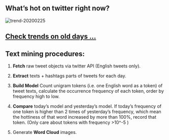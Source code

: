 ## What’s hot on twitter right now?

![trend-20200225][wordcloud]

[wordcloud]: https://raw.githubusercontent.com/xdqc/tweet-trend-everyday/master/word-cloud/trend-20200225.png?token=AF5V4P7ADR6KQBZ4CEDTNIK6AXRMU "trend-20200225"

## [Check trends on old days ...](https://github.com/xdqc/tweet-trend-everyday/tree/master/word-cloud)

## Text mining procedures:

1. **Fetch** raw tweet objects via twitter API (English tweets only).

2. **Extract** texts + hashtags parts of tweets for each day.

3. **Build Model** Count unigram tokens (i.e. one English word as a token) of tweet texts, calculate the occurrence frequency of each token, order by frequency high to low.

4. **Compare** today’s model and yesterday’s model. If today’s frequency of one token is higher than 2 times of yesterday’s frequency, which mean the hottiness of that word increased by more than 100%, record that token. (Only care about tokens with frequency >10^-5 )

5. Generate **Word Cloud** images.
